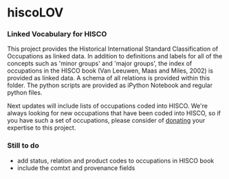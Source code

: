 # hiscoLOV
### Linked Vocabulary for HISCO

This project provides the Historical International Standard Classification of Occupations as linked data. In addition to definitions and labels for all of the concepts such as 'minor groups' and 'major groups', the index of occupations in the HISCO book (Van Leeuwen, Maas and Miles, 2002) is provided as linked data. A schema of all relations is provided within this folder. The python scripts are provided as iPython Notebook and regular python files.

Next updates will include lists of occupations coded into HISCO. We're always looking for new occupations that have been coded into HISCO, so if you have such a set of occupations, please consider of [donating](mailto:richard.zijdeman@iisg.nl) your expertise to this project.

### Still to do
- add status, relation and product codes to occupations in HISCO book
- include the comtxt and provenance fields
